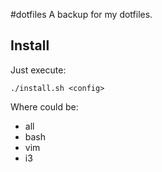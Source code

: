 #dotfiles
A backup for my dotfiles.

## Install
Just execute:
```
./install.sh <config>
```
Where <config> could be:
* all
* bash
* vim
* i3
